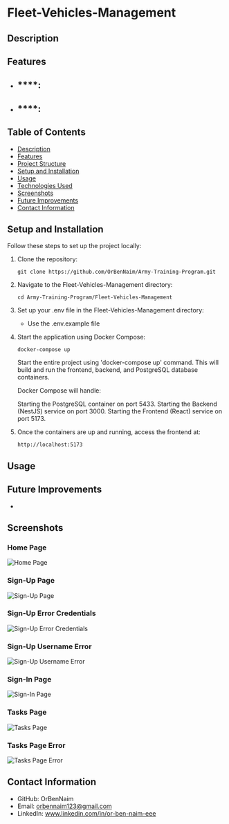 # Fleet-Vehicles-Management

## Description


## Features
- ****:
    - 
    
- ****:
    - 



## Table of Contents
- [Description](#Description)
- [Features](#features)
- [Project Structure](#Project-Structure)
- [Setup and Installation](#Setup-and-Installation)
- [Usage](#Usage)
- [Technologies Used](#Technologies-Used)
- [Screenshots](#screenshots)
- [Future Improvements](#Future-Improvements)
- [Contact Information](#Contact-Information)

## Setup and Installation
Follow these steps to set up the project locally:
1. Clone the repository: 
    ```
    git clone https://github.com/OrBenNaim/Army-Training-Program.git
    ```

2. Navigate to the Fleet-Vehicles-Management directory:
    ```
    cd Army-Training-Program/Fleet-Vehicles-Management
    ```

3. Set up your .env file in the Fleet-Vehicles-Management directory:
    - Use the .env.example file

4. Start the application using Docker Compose:
    ```
    docker-compose up
    ```
    Start the entire project using 'docker-compose up' command.
    This will build and run the frontend, backend, and PostgreSQL database containers.

    Docker Compose will handle:

    Starting the PostgreSQL container on port 5433.
    Starting the Backend (NestJS) service on port 3000.
    Starting the Frontend (React) service on port 5173.

5. Once the containers are up and running, access the frontend at:
    ```
    http://localhost:5173
    ```

## Usage


## Future Improvements
- 

## Screenshots
### Home Page
![Home Page](./screenShots/homePage.png)

### Sign-Up Page
![Sign-Up Page](./screenShots/signUpPage.png)

### Sign-Up Error Credentials
![Sign-Up Error Credentials](./screenShots/signUpPage-ErrorCredentials.png)

### Sign-Up Username Error
![Sign-Up Username Error](./screenShots/signUpPage-usernameError.png)

### Sign-In Page
![Sign-In Page](./screenShots/signInPage.png)

### Tasks Page
![Tasks Page](./screenShots/tasksPage.png)

### Tasks Page Error
![Tasks Page Error](./screenShots/tasksError.png)


## Contact Information
- GitHub: OrBenNaim
- Email: orbennaim123@gmail.com
- LinkedIn: www.linkedin.com/in/or-ben-naim-eee


